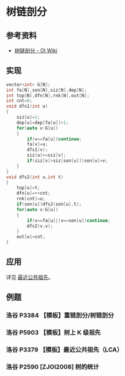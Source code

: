 # 树链剖分

## 参考资料

- [树链剖分 - OI Wiki](https://oi-wiki.org/graph/hld/)

## 实现

```cpp
vector<int> G[N];
int fa[N],son[N],siz[N],dep[N];
int top[N],dfn[N],rnk[N],out[N];
int cnt=0;
void dfs1(int u)
{
	siz[u]=1;
	dep[u]=dep[fa[u]]+1;
	for(auto v:G[u])
	{
		if(v==fa[u])continue;
		fa[v]=u;
		dfs1(v);
		siz[u]+=siz[v];
		if(siz[v]>siz[son[u]])son[u]=v;
	}
}
void dfs2(int u,int t)
{
	top[u]=t;
	dfn[u]=++cnt;
	rnk[cnt]=u;
	if(son[u])dfs2(son[u],t);
	for(auto v:G[u])
	{
		if(v==fa[u]||v==son[u])continue;
		dfs2(v,v);
	}
	out[u]=cnt;
}
```

## 应用

详见 [最近公共祖先](lca)。

## 例题

### 洛谷 P3384 【模板】重链剖分/树链剖分

<Problem id="P3384" />

### 洛谷 P5903 【模板】树上 K 级祖先

<Problem id="P5903" />

### 洛谷 P3379 【模板】最近公共祖先（LCA）

<Problem id="P3379" />

### 洛谷 P2590 [ZJOI2008] 树的统计

<Problem id="P2590" />
